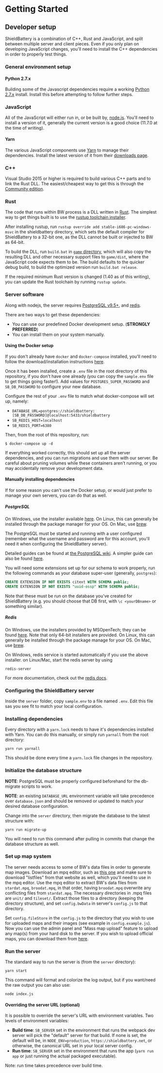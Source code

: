 # Getting Started

## Developer setup

ShieldBattery is a combination of C++, Rust and JavaScript, and split between multiple server and client
pieces. Even if you only plan on developing JavaScript changes, you'll need to install the C++
dependencies in order to properly test things.

### General environment setup

#### Python 2.7.x

Building some of the Javascript dependencies require a working [Python 2.7.x](http://www.python.org/download/) install. Install this before
attempting to follow further steps.

### JavaScript

All of the JavaScript will either run in, or be built by, [node.js](https://nodejs.org). You'll need
to install a version of it, generally the current version is a good choice (11.7.0 at the time of
writing).

#### Yarn

The various JavaScript components use [Yarn](https://yarnpkg.com/) to manage their dependencies.
Install the latest version of it from their [downloads page](https://yarnpkg.com/en/docs/install).

### C++

Visual Studio 2015 or higher is required to build various C++ parts and to link the Rust DLL.
The easiest/cheapest way to get this is through the
[Community edition](https://www.visualstudio.com/en-us/downloads/download-visual-studio-vs.aspx).

### Rust

The code that runs within BW process is a DLL written in [Rust](https://rust-lang.org). The
simplest way to get things built is to use the [rustup toolchain installer](https://rustup.rs).

After installing rustup, run `rustup override add stable-i686-pc-windows-msvc` in the
shieldbattery directory, which sets the default compiler for ShieldBattery to a 32-bit one, as the
DLL cannot be built or injected to BW as 64-bit.

To build the DLL, run `build.bat` in [`game` directory](../game), which will also copy the
resulting DLL and other necessary support files to `game/dist`, where the JavaScript code expects
them to be. The build defaults to the quicker debug build, to build the optimized version run
`build.bat release`.

If the required minimum Rust version is changed (1.40 as of this writing), you can update the Rust
toolchain by running `rustup update`.

### Server software

Along with nodejs, the server requires [PostgreSQL v9.5+](http://postgresql.org), and
[redis](http://redis.io).

There are two ways to get these dependencies:

- You can use our predefined Docker development setup. (**STRONGLY PREFERRED**)
- You can install them on your system manually.

#### Using the Docker setup

If you don't already have `docker` and `docker-compose` installed, you'll need to follow the
download/installation instructions [here](https://docs.docker.com/desktop/#download-and-install).

Once it has been installed, create a `.env` file in the root directory of this repository, if you
don't have one already (you can copy the `sample.env` file to get things going faster!). Add values
for `POSTGRES_SUPER_PASSWORD` and `SB_DB_PASSWORD` to configure your new database.

Configure the rest of your `.env` file to match what docker-compose will set up, namely:

- `DATABASE_URL=postgres://shieldbattery:[SB_DB_PASSWORD]@localhost:5433/shieldbattery`
- `SB_REDIS_HOST=localhost`
- `SB_REDIS_PORT=6380`

Then, from the root of this repository, run:

```
$ docker-compose up -d
```

If everything worked correctly, this should set up all the server dependencies, and you can run
migrations and use them with our server. Be careful about pruning volumes while these containers
aren't running, or you may accidentally remove your development data.

#### Manually installing dependencies

If for some reason you can't use the Docker setup, or would just prefer to manage your own
servers, you can do that as well.

##### PostgreSQL

On Windows, use the installer available [here](http://www.postgresql.org/download/windows/). On
Linux, this can generally be installed through the package manager for your OS. On Mac, use
[brew](http://brew.sh).

The PostgreSQL must be started and running with a user configured (remember what the username and
password are for this account, you'll need it when configuring the ShieldBattery server).

Detailed guides can be found at
[the PostgreSQL wiki](https://wiki.postgresql.org/wiki/Detailed_installation_guides). A simpler
guide can also be found
[here](http://www.thegeekstuff.com/2009/04/linux-postgresql-install-and-configure-from-source/).

You will need some extensions set up for our schema to work properly, run the following commands
as your database super-user (generally, `postgres`):

```sql
CREATE EXTENSION IF NOT EXISTS citext WITH SCHEMA public;
CREATE EXTENSION IF NOT EXISTS "uuid-ossp" WITH SCHEMA public;
```

Note that these must be run on the database you've created for ShieldBattery (e.g. you should
choose that DB first, with `\c <yourDBname>` or something similar).

##### Redis

On Windows, use the installers provided by MSOpenTech; they can be found [here](https://github.com/MSOpenTech/redis/releases). Note that only 64-bit installers are provided.
On Linux, this can generally be installed through the package manage for your OS. On Mac, use
[brew](http://brew.sh).

On Windows, redis service is started automatically if you use the above installer. on Linux/Mac, start the
redis server by using

```
redis-server
```

For more documentation, check out the [redis docs](http://redis.io/documentation).

### Configuring the ShieldBattery server

Inside the `server` folder, copy `sample.env` to a file named `.env`. Edit this file sas you see fit
to match your local configuration.

### Installing dependencies

Every directory with a `yarn.lock` needs to have it's dependencies installed with Yarn. You can do
this manually, or simply run `yarnall` from the root directory:

```
yarn run yarnall
```

This should be done every time a `yarn.lock` file changes in the repository.

### Initialize the database structure

**NOTE**: PostgreSQL must be properly configured beforehand for the db-migrate scripts to work.

**NOTE**: an existing `DATABASE_URL` environment variable will take precedence over `database.json`
and should be removed or updated to match your desired database configuration.

Change into the `server` directory, then migrate the database to the latest structure with:

```
yarn run migrate-up
```

You will need to run this command after pulling in commits that change the database structure as
well.

### Set up map system

The server needs access to some of BW's data files in order to generate map images. Download an mpq
editor, such as [this one](http://www.zezula.net/en/mpq/download.html) and make sure to download
"listfiles" from that website as well, which you'll need to use in the mpq editor. Use the mpq
editor to extract BW's data files from `stardat.mpq`, `broodat.mpq`, in that order, having
`broodat.mpq` overwrite any conflicting files from `stardat.mpq`. The necessary directories in
.mpq files are `unit/` and `tileset/`. Extract those files to a directory (keeping the directory
structure), and set `config.bwData` in server's `config.js` to that directory.

Set `config.fileStore` in the `config.js` to the directory that you wish to use for uploaded maps
and their images (see example in `config.example.js`). Now you can use the admin panel and
"Mass map upload" feature to upload any map(s) from your hard disk to the server. If you wish to
upload official maps, you can download them from
[here](https://drive.google.com/file/d/0B76qCUchMgsnb0dla2V2NEdDVTQ/).

### Run the server

The standard way to run the server is (from the `server` directory):

```
yarn start
```

This command will format and colorize the log output, but if you want/need the raw output you can
also use:

```
node index.js
```

#### Overriding the server URL (optional)

It is possible to override the server's URL with environment variables. Two levels of environment variables:

- **Build time**: `SB_SERVER` set in the environment that runs the webpack dev server will pick the
  "default" server for that build. If none is set, the default will be, in `NODE_ENV=production`,
  `https://shieldbattery.net`, or otherwise, the canonical URL set in your local server config.
- **Run time**: `SB_SERVER` set in the environment that runs the app (`yarn run app` or just running the
  actual packaged executable).

Note: run time takes precedence over build time.
